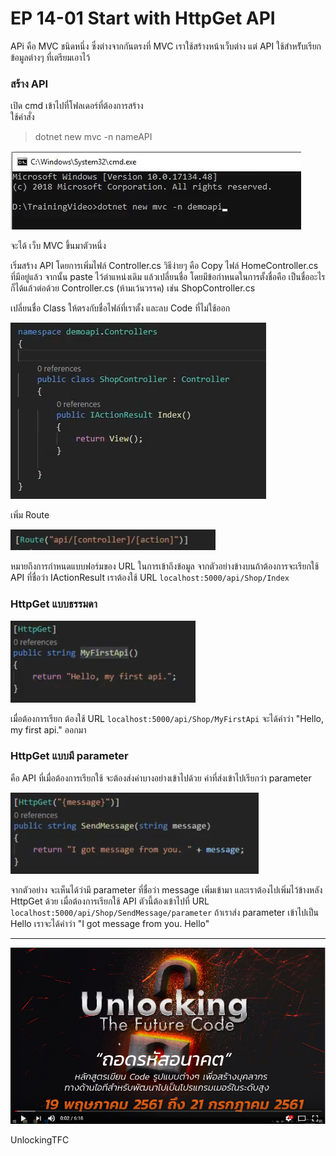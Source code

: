 # EP 14-01 Start with HttpGet API

APi คือ MVC ชนิดหนึ่ง ซึ่งต่างจากกันตรงที่ MVC เราใช้สร้างหน้าเว็บต่าง แต่ API ใช้สำหรัับเรียกข้อมูลต่างๆ ที่เตรียมเอาไว้

### สร้าง API

เปิด cmd  เข้าไปที่โฟลเดอร์ที่ต้องการสร้าง  
ใช้คำสั่ง  

> dotnet new mvc -n nameAPI  

![](images/EP14/140101.PNG)  

จะได้ เว็บ MVC ขึ้นมาตัวหนึ่ง

เริ่มสร้าง API โดยการเพิ่มไฟล์ Controller.cs วิธีง่ายๆ คือ Copy ไฟล์ HomeController.cs ที่มีอยู่แล้ว จากนั้น paste ไว้ตำแหน่งเดิม แล้วเปลี่ยนชื่อ โดยมีข้อกำหนดในการตั้งชื่อคือ เป็นชื่ออะไรก็ได้แล้วต่อด้วย Controller.cs (ห้ามเว้นวรรค) เช่น ShopController.cs

เปลี่ยนชื่อ Class ให้ตรงกับชื่อไฟล์ที่เราตั้ง และลบ Code ที่ไม่ใช้ออก

![](images/EP14/140102.PNG)

เพิ่ม Route  

![](images/EP14/140103.PNG)  

หมายถึงการกำหนดแบบฟอร์มของ URL ในการเข้าถึงข้อมูล จากตัวอย่างข้างบนถ้าต้องการจะเรียกใช้ API ที่ชื่อว่า IActionResult เราต้องใช้ URL `localhost:5000/api/Shop/Index`  

### HttpGet แบบธรรมดา

![](images/EP14/140104.PNG)  

เมื่อต้องการเรียก ต้องใช้ URL `localhost:5000/api/Shop/MyFirstApi` จะได้คำว่า "Hello, my first api." ออกมา

### HttpGet แบบมี parameter

คือ API ที่เมื่อต้องการเรียกใช้ จะต้องส่งค่าบางอย่างเข้าไปด้วย ค่าที่ส่งเข้าไปเรียกว่า parameter  

![](images/EP14/140105.PNG)  

จากตัวอย่าง จะเห็นได้ว่ามี parameter ที่ชื่อว่า message เพิ่มเข้ามา และเราต้องไปเพิ่มไว้ข้างหลัง HttpGet ด้วย เมื่อต้องการเรียกใช้ API ตัวนี้ต้องเข้าไปที่ URL `localhost:5000/api/Shop/SendMessage/parameter` ถ้าเราส่ง parameter เข้าไปเป็น Hello เราจะได้คำว่า "I got message from you. Hello"

* * *

[![IMAGE ALT TEXT HERE](images/EP14/Items.PNG)](https://www.youtube.com/watch?v=mb7SRcHmTTY)

UnlockingTFC